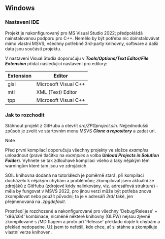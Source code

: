 ## Windows
### Nastavení IDE
Projekt je nakonfigurovaný pro MS Visual Studio 2022; předpokládá nainstalovanou podporu pro C++. Nemělo by být potřeba nic doinstalovávat mimo vlastní MSVS, všechny potřebné 3rd-party knihovny, software a další data jsou součástí projektu.

V nastavení Visual Studia doporučuju v ***Tools/Options/Text Editor/File Extension*** přidat následující nastavení pro editory:

| Extension | Editor               |
|-----------|----------------------|
| glsl	    | Microsoft Visual C++ |
| mtl       | XML (Text) Editor    |
| tpp       | Microsoft Visual C++ |

### Jak to rozchodit
Stáhnout projekt z GitHubu a otevřít _src/ZPGproject.sln_. Nejjednodušší způsob je zvolit ve startovním menu MSVS ***Clone a repository*** a zadat url.

> [!NOTE]
> Před první kompilací doporučuju všechny projekty ve složce _examples_ unloadnout (pravé tlačítko na _examples_ a volba ***Unload Projects in Solution Folder***). Vyhnete se tak zdlouhavé kompilaci všeho a taky nějakým těm warningům které tam jsou ve zdrojácích.

SOIL knihovna dodaná na tutoriálech je poměrně stará, při kompilaci docházelo k nějakým chybám a problémům; zkompiloval jsem aktuální ze zdrojáků z GitHubu (zdrojové kódy nalinkovány, viz. adresářová struktura) - měla by fungovat v MSVS 2022, pro jinou verzi může být potřeba znova zkompilovat nebo použít původní; ta je v adresáři _3rd/_ také, jen přejmenovaná na _.zpgdefault_.

Prostředí je rozchozené a nakonfigurované pro všechny 'Debug/Release' + 'x86/x64' kombinace, nicméně některé knihovny (GLFW) nejsou zjevně zkompilované s /MD flagem a proto při 'Release' překladu dojde k chybám a překlad nedopadne. Už jsem to neřešil, kdo chce, ať si stáhne a zkompiluje vlastní verze knihoven.
